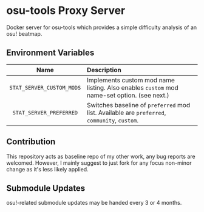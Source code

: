 # osu-tools Proxy Server

Docker server for osu-tools which provides a simple difficulty analysis of an osu! beatmap.

## Environment Variables

|Name|Description|
|:--:|:----------|
|`STAT_SERVER_CUSTOM_MODS`|Implements custom mod name listing. Also enables `custom` mod name-set option. (see next.)|
|`STAT_SERVER_PREFERRED`|Switches baseline of `preferred` mod list. Available are `preferred`, `community`, `custom`.|

## Contribution

This repository acts as baseline repo of my other work, any bug reports are welcomed.
However, I mainly suggest to just fork for any focus non-minor change as it's less likely applied.

## Submodule Updates

osu!-related submodule updates may be handed every 3 or 4 months.
